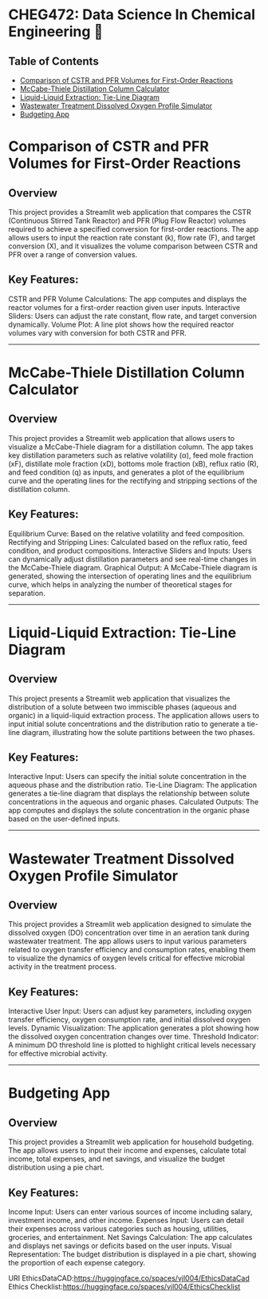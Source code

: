 # CHEG472: Data Science In Chemical Engineering 🧪

## Table of Contents
- [Comparison of CSTR and PFR Volumes for First-Order Reactions](Comparison-of-CSTR-and-PFR-Volumes-for-First-Order-Reactions)
- [McCabe-Thiele Distillation Column Calculator](#McCabe-Thiele-Distillation-Column-Calculator)
- [Liquid-Liquid Extraction: Tie-Line Diagram](#Liquid-Liquid-Extraction:-Tie-Line-Diagram)
- [Wastewater Treatment Dissolved Oxygen Profile Simulator](#Wastewater-Treatment-Dissolved-Oxygen-Profile-Simulator)
- [Budgeting App](#Budgeting-App)

# Comparison of CSTR and PFR Volumes for First-Order Reactions

## Overview
This project provides a Streamlit web application that compares the CSTR (Continuous Stirred Tank Reactor) and PFR (Plug Flow Reactor) volumes required to achieve a specified conversion for first-order reactions. The app allows users to input the reaction rate constant (k), flow rate (F), and target conversion (X), and it visualizes the volume comparison between CSTR and PFR over a range of conversion values.

## Key Features:

CSTR and PFR Volume Calculations: The app computes and displays the reactor volumes for a first-order reaction given user inputs.
Interactive Sliders: Users can adjust the rate constant, flow rate, and target conversion dynamically.
Volume Plot: A line plot shows how the required reactor volumes vary with conversion for both CSTR and PFR.

----------------------------------------------------------------------------------------------------------------------------------------------------

# McCabe-Thiele Distillation Column Calculator

## Overview

This project provides a Streamlit web application that allows users to visualize a McCabe-Thiele diagram for a distillation column. The app takes key distillation parameters such as relative volatility (α), feed mole fraction (xF), distillate mole fraction (xD), bottoms mole fraction (xB), reflux ratio (R), and feed condition (q) as inputs, and generates a plot of the equilibrium curve and the operating lines for the rectifying and stripping sections of the distillation column.

## Key Features:

Equilibrium Curve: Based on the relative volatility and feed composition.
Rectifying and Stripping Lines: Calculated based on the reflux ratio, feed condition, and product compositions.
Interactive Sliders and Inputs: Users can dynamically adjust distillation parameters and see real-time changes in the McCabe-Thiele diagram.
Graphical Output: A McCabe-Thiele diagram is generated, showing the intersection of operating lines and the equilibrium curve, which helps in analyzing the number of theoretical stages for separation.

----------------------------------------------------------------------------------------------------------------------------------------------------

# Liquid-Liquid Extraction: Tie-Line Diagram

## Overview

This project presents a Streamlit web application that visualizes the distribution of a solute between two immiscible phases (aqueous and organic) in a liquid-liquid extraction process. The application allows users to input initial solute concentrations and the distribution ratio to generate a tie-line diagram, illustrating how the solute partitions between the two phases.

## Key Features:

Interactive Input: Users can specify the initial solute concentration in the aqueous phase and the distribution ratio.
Tie-Line Diagram: The application generates a tie-line diagram that displays the relationship between solute concentrations in the aqueous and organic phases.
Calculated Outputs: The app computes and displays the solute concentration in the organic phase based on the user-defined inputs.

----------------------------------------------------------------------------------------------------------------------------------------------------

# Wastewater Treatment Dissolved Oxygen Profile Simulator

## Overview

This project provides a Streamlit web application designed to simulate the dissolved oxygen (DO) concentration over time in an aeration tank during wastewater treatment. The app allows users to input various parameters related to oxygen transfer efficiency and consumption rates, enabling them to visualize the dynamics of oxygen levels critical for effective microbial activity in the treatment process.

## Key Features:

Interactive User Input: Users can adjust key parameters, including oxygen transfer efficiency, oxygen consumption rate, and initial dissolved oxygen levels.
Dynamic Visualization: The application generates a plot showing how the dissolved oxygen concentration changes over time.
Threshold Indicator: A minimum DO threshold line is plotted to highlight critical levels necessary for effective microbial activity.

----------------------------------------------------------------------------------------------------------------------------------------------------

# Budgeting App

## Overview

This project provides a Streamlit web application for household budgeting. The app allows users to input their income and expenses, calculate total income, total expenses, and net savings, and visualize the budget distribution using a pie chart.

## Key Features:

Income Input: Users can enter various sources of income including salary, investment income, and other income.
Expenses Input: Users can detail their expenses across various categories such as housing, utilities, groceries, and entertainment.
Net Savings Calculation: The app calculates and displays net savings or deficits based on the user inputs.
Visual Representation: The budget distribution is displayed in a pie chart, showing the proportion of each expense category.

URI
EthicsDataCAD:https://huggingface.co/spaces/vjl004/EthicsDataCad
Ethics Checklist:https://huggingface.co/spaces/vjl004/EthicsChecklist
